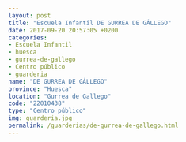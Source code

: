 ```yaml
---
layout: post
title: "Escuela Infantil DE GURREA DE GÁLLEGO"
date: 2017-09-20 20:57:05 +0200
categories:
- Escuela Infantil
- huesca
- gurrea-de-gallego
- Centro público
- guarderia
name: "DE GURREA DE GÁLLEGO"
province: "Huesca"
location: "Gurrea de Gallego"
code: "22010438"
type: "Centro público"
img: guarderia.jpg
permalink: /guarderias/de-gurrea-de-gallego.html
---
```


